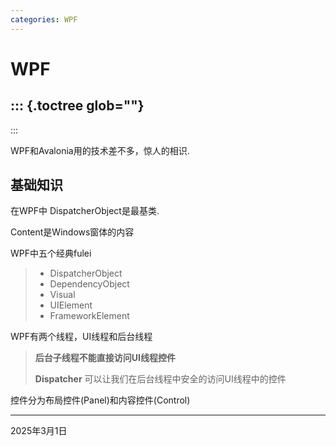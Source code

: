```yaml
---
categories: WPF
---
```


# WPF

::: {.toctree glob=""}
- 
:::

WPF和Avalonia用的技术差不多，惊人的相识.

## 基础知识

在WPF中 DispatcherObject是最基类.

Content是Windows窗体的内容

WPF中五个经典fulei

> - DispatcherObject
> - DependencyObject
> - Visual
> - UIElement
> - FrameworkElement

WPF有两个线程，UI线程和后台线程

> **后台子线程不能直接访问UI线程控件**
>
> **Dispatcher** 可以让我们在后台线程中安全的访问UI线程中的控件

控件分为布局控件(Panel)和内容控件(Control)

------------------------------------------------------------------------

2025年3月1日
